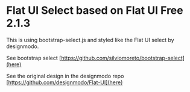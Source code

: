 Flat UI Select based on Flat UI Free 2.1.3
=======

This is using bootstrap-select.js and styled like the Flat UI select by designmodo. 


See bootstrap select [https://github.com/silviomoreto/bootstrap-select](here)

See the original design  in the designmodo repo [https://github.com/designmodo/Flat-UI](here)
